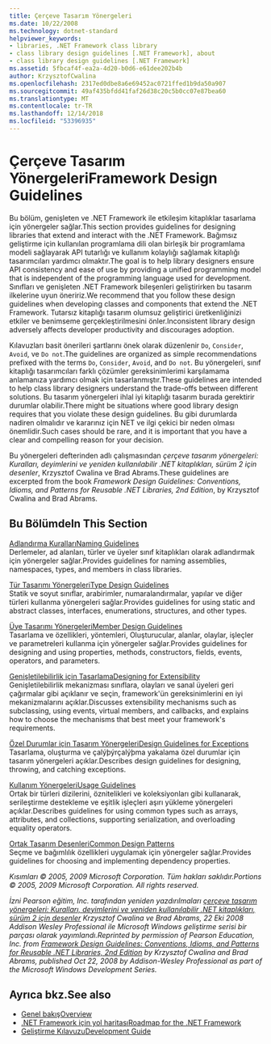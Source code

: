 ```yaml
---
title: Çerçeve Tasarım Yönergeleri
ms.date: 10/22/2008
ms.technology: dotnet-standard
helpviewer_keywords:
- libraries, .NET Framework class library
- class library design guidelines [.NET Framework], about
- class library design guidelines [.NET Framework]
ms.assetid: 5fbcaf4f-ea2a-4d20-b0d6-e61dee202b4b
author: KrzysztofCwalina
ms.openlocfilehash: 2317ed0dbe8a6e69452ac0721ffed1b9da50a907
ms.sourcegitcommit: 49af435bfdd41faf26d38c20c5b0cc07e87bea60
ms.translationtype: MT
ms.contentlocale: tr-TR
ms.lasthandoff: 12/14/2018
ms.locfileid: "53396935"
---
```

# <a name="framework-design-guidelines"></a><span data-ttu-id="44225-102">Çerçeve Tasarım Yönergeleri</span><span class="sxs-lookup"><span data-stu-id="44225-102">Framework Design Guidelines</span></span>
<span data-ttu-id="44225-103">Bu bölüm, genişleten ve .NET Framework ile etkileşim kitaplıklar tasarlama için yönergeler sağlar.</span><span class="sxs-lookup"><span data-stu-id="44225-103">This section provides guidelines for designing libraries that extend and interact with the .NET Framework.</span></span> <span data-ttu-id="44225-104">Bağımsız geliştirme için kullanılan programlama dili olan birleşik bir programlama modeli sağlayarak API tutarlığı ve kullanım kolaylığı sağlamak kitaplığı tasarımcıları yardımcı olmaktır.</span><span class="sxs-lookup"><span data-stu-id="44225-104">The goal is to help library designers ensure API consistency and ease of use by providing a unified programming model that is independent of the programming language used for development.</span></span> <span data-ttu-id="44225-105">Sınıfları ve genişleten .NET Framework bileşenleri geliştirirken bu tasarım ilkelerine uyun öneririz.</span><span class="sxs-lookup"><span data-stu-id="44225-105">We recommend that you follow these design guidelines when developing classes and components that extend the .NET Framework.</span></span> <span data-ttu-id="44225-106">Tutarsız kitaplığı tasarım olumsuz geliştirici üretkenliğinizi etkiler ve benimseme gerçekleştirilmesini önler.</span><span class="sxs-lookup"><span data-stu-id="44225-106">Inconsistent library design adversely affects developer productivity and discourages adoption.</span></span>  
  
 <span data-ttu-id="44225-107">Kılavuzları basit önerileri şartlarını önek olarak düzenlenir `Do`, `Consider`, `Avoid`, ve `Do not`.</span><span class="sxs-lookup"><span data-stu-id="44225-107">The guidelines are organized as simple recommendations prefixed with the terms `Do`, `Consider`, `Avoid`, and `Do not`.</span></span> <span data-ttu-id="44225-108">Bu yönergeleri, sınıf kitaplığı tasarımcıları farklı çözümler gereksinimlerimi karşılamama anlamanıza yardımcı olmak için tasarlanmıştır.</span><span class="sxs-lookup"><span data-stu-id="44225-108">These guidelines are intended to help class library designers understand the trade-offs between different solutions.</span></span> <span data-ttu-id="44225-109">Bu tasarım yönergeleri ihlal iyi kitaplığı tasarım burada gerektirir durumlar olabilir.</span><span class="sxs-lookup"><span data-stu-id="44225-109">There might be situations where good library design requires that you violate these design guidelines.</span></span> <span data-ttu-id="44225-110">Bu gibi durumlarda nadiren olmalıdır ve kararınız için NET ve ilgi çekici bir neden olması önemlidir.</span><span class="sxs-lookup"><span data-stu-id="44225-110">Such cases should be rare, and it is important that you have a clear and compelling reason for your decision.</span></span>  
  
 <span data-ttu-id="44225-111">Bu yönergeleri defterinden adlı çalışmasından *çerçeve tasarım yönergeleri: Kuralları, deyimlerini ve yeniden kullanılabilir .NET kitaplıkları, sürüm 2 için desenler*, Krzysztof Cwalina ve Brad Abrams.</span><span class="sxs-lookup"><span data-stu-id="44225-111">These guidelines are excerpted from the book *Framework Design Guidelines: Conventions, Idioms, and Patterns for Reusable .NET Libraries, 2nd Edition*, by Krzysztof Cwalina and Brad Abrams.</span></span>  
  
## <a name="in-this-section"></a><span data-ttu-id="44225-112">Bu Bölümde</span><span class="sxs-lookup"><span data-stu-id="44225-112">In This Section</span></span>  
 [<span data-ttu-id="44225-113">Adlandırma Kuralları</span><span class="sxs-lookup"><span data-stu-id="44225-113">Naming Guidelines</span></span>](../../../docs/standard/design-guidelines/naming-guidelines.md)  
 <span data-ttu-id="44225-114">Derlemeler, ad alanları, türler ve üyeler sınıf kitaplıkları olarak adlandırmak için yönergeler sağlar.</span><span class="sxs-lookup"><span data-stu-id="44225-114">Provides guidelines for naming assemblies, namespaces, types, and members in class libraries.</span></span>  
  
 [<span data-ttu-id="44225-115">Tür Tasarımı Yönergeleri</span><span class="sxs-lookup"><span data-stu-id="44225-115">Type Design Guidelines</span></span>](../../../docs/standard/design-guidelines/type.md)  
 <span data-ttu-id="44225-116">Statik ve soyut sınıflar, arabirimler, numaralandırmalar, yapılar ve diğer türleri kullanma yönergeleri sağlar.</span><span class="sxs-lookup"><span data-stu-id="44225-116">Provides guidelines for using static and abstract classes, interfaces, enumerations, structures, and other types.</span></span>  
  
 [<span data-ttu-id="44225-117">Üye Tasarımı Yönergeleri</span><span class="sxs-lookup"><span data-stu-id="44225-117">Member Design Guidelines</span></span>](../../../docs/standard/design-guidelines/member.md)  
 <span data-ttu-id="44225-118">Tasarlama ve özellikleri, yöntemleri, Oluşturucular, alanlar, olaylar, işleçler ve parametreleri kullanma için yönergeler sağlar.</span><span class="sxs-lookup"><span data-stu-id="44225-118">Provides guidelines for designing and using properties, methods, constructors, fields, events, operators, and parameters.</span></span>  
  
 [<span data-ttu-id="44225-119">Genişletilebilirlik için Tasarlama</span><span class="sxs-lookup"><span data-stu-id="44225-119">Designing for Extensibility</span></span>](../../../docs/standard/design-guidelines/designing-for-extensibility.md)  
 <span data-ttu-id="44225-120">Genişletilebilirlik mekanizması sınıflara, olayları ve sanal üyeleri geri çağırmalar gibi açıklanır ve seçin, framework'ün gereksinimlerini en iyi mekanizmalarını açıklar.</span><span class="sxs-lookup"><span data-stu-id="44225-120">Discusses extensibility mechanisms such as subclassing, using events, virtual members, and callbacks, and explains how to choose the mechanisms that best meet your framework's requirements.</span></span>  
  
 [<span data-ttu-id="44225-121">Özel Durumlar için Tasarım Yönergeleri</span><span class="sxs-lookup"><span data-stu-id="44225-121">Design Guidelines for Exceptions</span></span>](../../../docs/standard/design-guidelines/exceptions.md)  
 <span data-ttu-id="44225-122">Tasarlama, oluşturma ve çalýþýrçalýþma yakalama özel durumlar için tasarım yönergeleri açıklar.</span><span class="sxs-lookup"><span data-stu-id="44225-122">Describes design guidelines for designing, throwing, and catching exceptions.</span></span>  
  
 [<span data-ttu-id="44225-123">Kullanım Yönergeleri</span><span class="sxs-lookup"><span data-stu-id="44225-123">Usage Guidelines</span></span>](../../../docs/standard/design-guidelines/usage-guidelines.md)  
 <span data-ttu-id="44225-124">Ortak bir türleri dizilerini, öznitelikleri ve koleksiyonları gibi kullanarak, serileştirme destekleme ve eşitlik işleçleri aşırı yükleme yönergeleri açıklar.</span><span class="sxs-lookup"><span data-stu-id="44225-124">Describes guidelines for using common types such as arrays, attributes, and collections, supporting serialization, and overloading equality operators.</span></span>  
  
 [<span data-ttu-id="44225-125">Ortak Tasarım Desenleri</span><span class="sxs-lookup"><span data-stu-id="44225-125">Common Design Patterns</span></span>](../../../docs/standard/design-guidelines/common-design-patterns.md)  
 <span data-ttu-id="44225-126">Seçme ve bağımlılık özellikleri uygulamak için yönergeler sağlar.</span><span class="sxs-lookup"><span data-stu-id="44225-126">Provides guidelines for choosing and implementing dependency properties.</span></span>  
  
 <span data-ttu-id="44225-127">*Kısımları © 2005, 2009 Microsoft Corporation. Tüm hakları saklıdır.*</span><span class="sxs-lookup"><span data-stu-id="44225-127">*Portions © 2005, 2009 Microsoft Corporation. All rights reserved.*</span></span>  
  
 <span data-ttu-id="44225-128">*İzni Pearson eğitim, Inc. tarafından yeniden yazdırılmaları [çerçeve tasarım yönergeleri: Kuralları, deyimlerini ve yeniden kullanılabilir .NET kitaplıkları, sürüm 2 için desenler](https://www.informit.com/store/framework-design-guidelines-conventions-idioms-and-9780321545619) Krzysztof Cwalina ve Brad Abrams, 22 Eki 2008 Addison Wesley Professional ile Microsoft Windows geliştirme serisi bir parçası olarak yayımlandı.*</span><span class="sxs-lookup"><span data-stu-id="44225-128">*Reprinted by permission of Pearson Education, Inc. from [Framework Design Guidelines: Conventions, Idioms, and Patterns for Reusable .NET Libraries, 2nd Edition](https://www.informit.com/store/framework-design-guidelines-conventions-idioms-and-9780321545619) by Krzysztof Cwalina and Brad Abrams, published Oct 22, 2008 by Addison-Wesley Professional as part of the Microsoft Windows Development Series.*</span></span>  
  
## <a name="see-also"></a><span data-ttu-id="44225-129">Ayrıca bkz.</span><span class="sxs-lookup"><span data-stu-id="44225-129">See also</span></span>

- [<span data-ttu-id="44225-130">Genel bakış</span><span class="sxs-lookup"><span data-stu-id="44225-130">Overview</span></span>](../../../docs/framework/get-started/overview.md)  
- [<span data-ttu-id="44225-131">.NET Framework için yol haritası</span><span class="sxs-lookup"><span data-stu-id="44225-131">Roadmap for the .NET Framework</span></span>](https://msdn.microsoft.com/library/0b46b7c6-9163-4f99-8e58-0d1ee7da8c67)  
- [<span data-ttu-id="44225-132">Geliştirme Kılavuzu</span><span class="sxs-lookup"><span data-stu-id="44225-132">Development Guide</span></span>](../../../docs/framework/development-guide.md)
